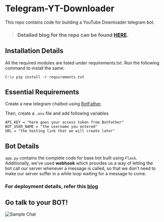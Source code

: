 # Telegram-YT-Downloader
This repo contains code for building a YouTube Downloader telegram bot.

> ### Detailed blog for the repo can be found [HERE](https://bijawesanket.medium.com/youtube-content-downloader-telegram-bot-1501ba2fd8f8).

## Installation Details
All the required modules are listed under requirements.txt. Run the following command to install the same:
```
C:\> pip install -r requirements.txt
```

## Essential Requirements
Create a new telegram chatbot using [BotFather](https://core.telegram.org/bots#6-botfather).

Then, create a ```.env``` file and add following variables
```
API_KEY = "here goes your access token from BotFather"
BOT_USER_NAME = "the username you entered"
URL = "the hosting link that we will create later"
```

## Bot Details
```app.py``` contains the complete code for base bot built using ```Flask```. Additionally, we've used **webhook** which provides us a way of letting the bot call our server whenever a message is called, so that we don’t need to make our server suffer in a while loop waiting for a message to come.

### For deployment details, refer this [blog]()

## Go talk to your BOT!
![Sample Chat](https://github.com/San-B-09/Telegram-YT-Downloader/blob/master/README%20Images/Sample%20Chat.gif)
